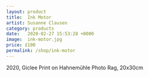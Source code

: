 ```yaml
---
layout: product
title:  Ink Motor
artist: Susanne Clausen
category: products
date:   2020-02-27 15:53:28 +0000
image:  ink-motor.jpg
price: £100
permalink: /shop/ink-motor
---
```

2020, Giclee Print on Hahnemühle Photo Rag, 20x30cm
